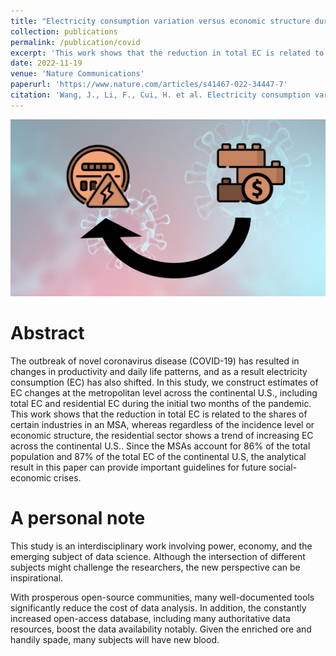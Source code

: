 ```yaml
---
title: "Electricity consumption variation versus economic structure during COVID-19 on metropolitan statistical areas in the US"
collection: publications
permalink: /publication/covid
excerpt: 'This work shows that the reduction in total EC is related to the shares of certain industries in an MSA, whereas regardless of the incidence level or economic structure, the residential sector shows a trend of increasing EC across the continental U.S..'
date: 2022-11-19
venue: 'Nature Communications'
paperurl: 'https://www.nature.com/articles/s41467-022-34447-7'
citation: 'Wang, J., Li, F., Cui, H. et al. Electricity consumption variation versus economic structure during COVID-19 on metropolitan statistical areas in the US. Nat Commun 13, 7122 (2022). https://doi.org/10.1038/s41467-022-34447-7'
---
```

![1672691148689](image/covid/1672691148689.png)

# Abstract

The outbreak of novel coronavirus disease (COVID-19) has resulted in changes in productivity and daily life patterns, and as a result electricity consumption (EC) has also shifted. In this study, we construct estimates of EC changes at the metropolitan level across the continental U.S., including total EC and residential EC during the initial two months of the pandemic. This work shows that the reduction in total EC is related to the shares of certain industries in an MSA, whereas regardless of the incidence level or economic structure, the residential sector shows a trend of increasing EC across the continental U.S.. Since the MSAs account for 86% of the total population and 87% of the total EC of the continental U.S, the analytical result in this paper can provide important guidelines for future social-economic crises.

# A personal note

This study is an interdisciplinary work involving power, economy, and the emerging subject of data science. Although the intersection of different subjects might challenge the researchers, the new perspective can be inspirational.

With prosperous open-source communities, many well-documented tools significantly reduce the cost of data analysis. In addition, the constantly increased open-access database, including many authoritative data resources, boost the data availability notably. Given the enriched ore and handily spade, many subjects will have new blood.
